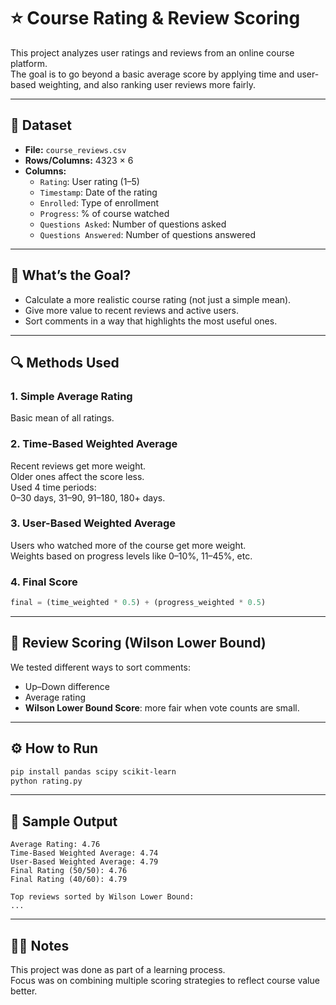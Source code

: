 # ⭐ Course Rating & Review Scoring

This project analyzes user ratings and reviews from an online course platform.  
The goal is to go beyond a basic average score by applying time and user-based weighting, and also ranking user reviews more fairly.

---

## 📁 Dataset

- **File:** `course_reviews.csv`
- **Rows/Columns:** 4323 × 6  
- **Columns:**
  - `Rating`: User rating (1–5)
  - `Timestamp`: Date of the rating
  - `Enrolled`: Type of enrollment
  - `Progress`: % of course watched
  - `Questions Asked`: Number of questions asked
  - `Questions Answered`: Number of questions answered

---

## 🎯 What’s the Goal?

- Calculate a more realistic course rating (not just a simple mean).
- Give more value to recent reviews and active users.
- Sort comments in a way that highlights the most useful ones.

---

## 🔍 Methods Used

### 1. Simple Average Rating  
Basic mean of all ratings.

### 2. Time-Based Weighted Average  
Recent reviews get more weight.  
Older ones affect the score less.  
Used 4 time periods:  
0–30 days, 31–90, 91–180, 180+ days.

### 3. User-Based Weighted Average  
Users who watched more of the course get more weight.  
Weights based on progress levels like 0–10%, 11–45%, etc.

### 4. Final Score  
```python
final = (time_weighted * 0.5) + (progress_weighted * 0.5)
```

---

## 💬 Review Scoring (Wilson Lower Bound)

We tested different ways to sort comments:  
- Up–Down difference  
- Average rating  
- **Wilson Lower Bound Score**: more fair when vote counts are small.

---

## ⚙️ How to Run

```bash
pip install pandas scipy scikit-learn
python rating.py
```

---

## 🧾 Sample Output

```
Average Rating: 4.76
Time-Based Weighted Average: 4.74
User-Based Weighted Average: 4.79
Final Rating (50/50): 4.76
Final Rating (40/60): 4.79

Top reviews sorted by Wilson Lower Bound:
...
```

---

## 👩‍💻 Notes

This project was done as part of a learning process.  
Focus was on combining multiple scoring strategies to reflect course value better.
